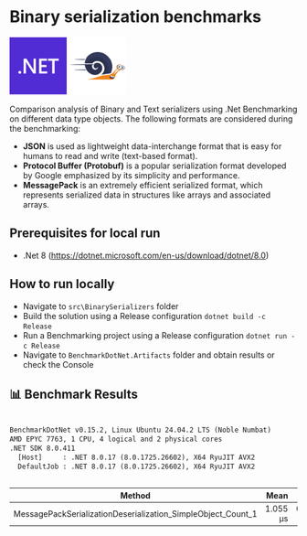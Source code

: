 # Binary serialization benchmarks

<p align="left">
  <img src="./img/microsoft-dot-net-icon.png" style="height: 100px;" alt="Net8">
  <img src="./img/BenchmarkDotNet.png" style="height: 100px;" alt="BenchmarkDotNet">
</p>

Comparison analysis of Binary and Text serializers using .Net Benchmarking on different data type objects.
The following formats are considered during the benchmarking:
- **JSON** is used as lightweight data-interchange format that is easy for humans to read and write (text-based format).
- **Protocol Buffer (Protobuf)** is a popular serialization format developed by Google emphasized by its simplicity and performance.
- **MessagePack** is an extremely efficient serialized format, which represents serialized data in structures like arrays and associated arrays.

## Prerequisites for local run
- .Net 8 (https://dotnet.microsoft.com/en-us/download/dotnet/8.0)

## How to run locally
- Navigate to `src\BinarySerializers` folder
- Build the solution using a Release configuration `dotnet build -c Release`
- Run a Benchmarking project using a Release configuration `dotnet run -c Release`
- Navigate to `BenchmarkDotNet.Artifacts` folder and obtain results or check the Console

## 📊 Benchmark Results

<!-- BENCHMARK_START -->

```

BenchmarkDotNet v0.15.2, Linux Ubuntu 24.04.2 LTS (Noble Numbat)
AMD EPYC 7763, 1 CPU, 4 logical and 2 physical cores
.NET SDK 8.0.411
  [Host]     : .NET 8.0.17 (8.0.1725.26602), X64 RyuJIT AVX2
  DefaultJob : .NET 8.0.17 (8.0.1725.26602), X64 RyuJIT AVX2


```
| Method                                                       | Mean     | Error     | StdDev    | Gen0   | Allocated |
|------------------------------------------------------------- |---------:|----------:|----------:|-------:|----------:|
| MessagePackSerializationDeserialization_SimpleObject_Count_1 | 1.055 μs | 0.0071 μs | 0.0067 μs | 0.0420 |     712 B |
<!-- BENCHMARK_END -->
